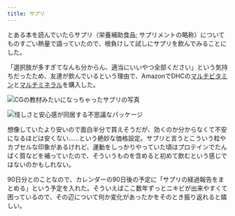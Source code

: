 ```yaml
---
title: サプリ
---
```

とある本を読んでいたらサプリ（栄養補助食品; サプリメントの略称）についてものすごい熱量で語っていたので、根負けして試しにサプリを飲んでみることにした。

「選択肢が多すぎてなんも分からん、適当にいいやつ全部ください」という気持ちだったため、友達が飲んでいるという理由で、AmazonでDHCの[マルチビタミン](https://www.amazon.co.jp/dp/B00GX1E3R6?th=1)と[マルチミネラル](https://www.amazon.co.jp/dp/B01MSSWA5K)を購入した。

![](https://lh4.googleusercontent.com/Y6VMKDEGcXX4_bpbmM6XHfUEhMweR13kA3fUuhG-g3zFkW33JMFdWzGX4kS2HgbPS2mCbCAluQnKF-vI28WcQnclqRUyRpOP9D3_6ErnO5BMSHp9y8IuWRsB1Q5f5ZNLafOHrpHZ3IMnWHOGNDHwmTgbXqaSfnqwQlDFhaqs2695pxEzSNKCrt0VvAL2 "CGの教材みたいになっちゃったサプリの写真")

![](https://lh6.googleusercontent.com/0VzZ5qyKqPkmnkJRH3EZ_cBP1MtMmdVD6CFp-viRY79We5dY85qYydhZyj3xoUOmhL5CAqU6j5D33CxPqD23LJnRz_MvlD--UqEdlpz4yysxB_uBsNWT-wRMeK7PFlhtlazhy-oKIcVD2QppFsgYcmTJtjKDepCZOGgQXMqrRsH0S1booJ0bS_3IkFmJ "怪しさと安心感が同居する不思議なパッケージ")

想像していたより安いので面白半分で買えそうだが、効くのか分からなくて不安になるほどは安くない……という絶妙な価格設定。サプリと言うとこういう粒やカプセルな印象があるけれど、運動をしっかりやっていた頃はプロテインでたんぱく質などを補っていたので、そういうものを含めると初めて飲むという感じではないのかもしれない。

90日分とのことなので、カレンダーの90日後の予定に「サプリの経過報告をまとめる」という予定を入れた。そういえばここ数年ずっとニキビが出来やすくて困っているので、その辺について何か変化があったかをそのとき振り返れると嬉しい。
